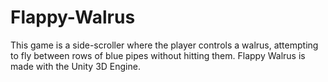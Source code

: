 # Flappy-Walrus
This game is a side-scroller where the player controls a walrus, attempting to fly between rows of blue pipes without hitting them. Flappy Walrus is made with the Unity 3D Engine.
